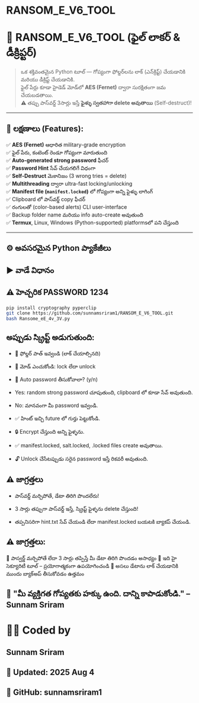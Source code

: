 # RANSOM_E_V6_TOOL


# 🔐 RANSOM_E_V6_TOOL (ఫైల్ లాకర్ & డీక్రిప్టర్)

> ఒక శక్తివంతమైన Python టూల్ — గోప్యంగా ఫోల్డర్‌లను లాక్ (ఎన్‌క్రిప్ట్) చేయడానికి మరియు డీక్రిప్ట్ చేయడానికి.  
> ఫైల్ పేర్లు కూడా హైడెడ్ మోడ్‌లో **AES (Fernet)** ద్వారా సురక్షితంగా జమ చేయబడతాయి.  
> ⚠️ తప్పు పాస్‌వర్డ్ 3సార్లు ఇస్తే **ఫైళ్ళు స్వతహాగా delete అవుతాయి** (Self-destruct)!

---

## 🧰 లక్షణాలు (Features):

✅ **AES (Fernet)** ఆధారిత military-grade encryption  
✅ ఫైల్ పేరు, కంటెంట్ రెండూ గోప్యంగా మారుతుంది  
✅ **Auto-generated strong password** ఫీచర్  
✅ **Password Hint** సేవ్ చేయగలిగే విధంగా  
✅ **Self-Destruct** మెకానిజం (3 wrong tries = delete)  
✅ **Multithreading** ద్వారా ultra-fast locking/unlocking  
✅ **Manifest file (`manifest.locked`)** లో గోప్యంగా అన్ని ఫైళ్ళు లాగింగ్  
✅ Clipboard లో పాస్‌వర్డ్ copy ఫీచర్  
✅ రంగులతో (color-based alerts) CLI user-interface  
✅ Backup folder name మరియు info auto-create అవుతుంది  
✅ **Termux**, Linux, Windows (Python-supported) platforms‌లో పని చేస్తుంది

---

## ⚙️ అవసరమైన Python ప్యాకేజీలు
## ▶️ వాడే విధానం
## ⚠️ హెచ్చరిక PASSWORD 1234

```bash
pip install cryptography pyperclip
git clone https://github.com/sunnamsriram1/RANSOM_E_V6_TOOL.git
bash Ransome_eE_4v_3V.py
```
## అప్పుడు స్క్రిప్ట్ అడుగుతుంది:

- 📁 ఫోల్డర్ పాత్ ఇవ్వండి (లాక్ చేయాల్సినది)

- 🔄 మోడ్ ఎంచుకోండి: lock లేదా unlock

- 🔐 Auto password తీసుకోవాలా? (y/n)

- Yes: random strong password చూపుతుంది, clipboard లో కూడా సేవ్ అవుతుంది.

- No: మానవంగా మీ password ఇవ్వండి.

- ✅ హింట్ ఇచ్చి future లో గుర్తు పెట్టుకోండి.

- 🔒 Encrypt చేస్తుంది అన్ని ఫైళ్ళను.

- ✅ manifest.locked, salt.locked, .locked files create అవుతాయి.

- 🔓 Unlock చేసేటప్పుడు సరైన password ఇస్తే రికవరీ అవుతుంది.

## ⚠️ జాగ్రత్తలు
- పాస్‌వర్డ్ మర్చిపోతే, డేటా తిరిగి పొందలేరు!

- 3 సార్లు తప్పుగా పాస్‌వర్డ్ ఇస్తే, స్క్రిప్ట్ ఫైళ్ళను delete చేస్తుంది!

- తప్పనిసరిగా hint.txt సేవ్ చేయండి లేదా manifest.locked బయటకి బ్యాకప్ చేయండి.

## ⚠️ జాగ్రత్తలు:
🚫 పాస్వర్డ్ మర్చిపోతే లేదా 3 సార్లు తప్పిస్తే మీ డేటా తిరిగి పొందడం అసాధ్యం
🔐 ఇది హై సెక్యూరిటీ టూల్ – ప్రయోగాత్మకంగా ఉపయోగించండి
📁 అసలు డేటాను లాక్ చేయడానికి ముందు బ్యాక్‌అప్ తీసుకోవడం ఉత్తమం

## 💬 "మీ వ్యక్తిగత గోప్యతకు హక్కు ఉంది. దాన్ని కాపాడుకోండి." – Sunnam Sriram 

# 👨‍💻 Coded by
## Sunnam Sriram
## 📅 Updated: 2025 Aug 4
## 🔗 GitHub: sunnamsriram1
